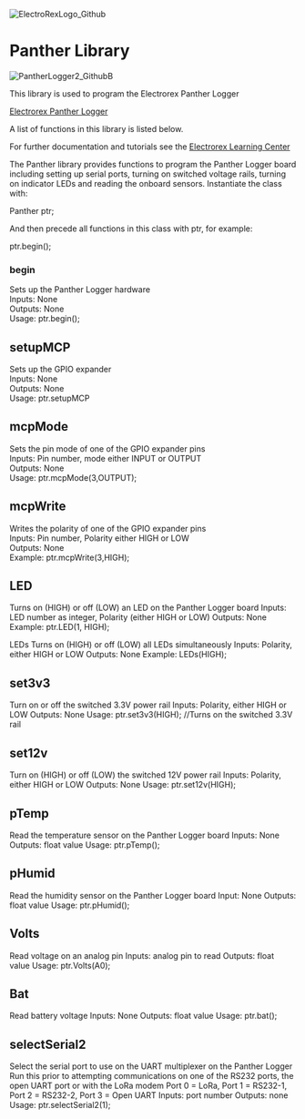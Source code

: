 
![ElectroRexLogo_Github](https://github.com/user-attachments/assets/c46993d4-a2e9-4d48-a9d2-b3c85fddbec2)

# Panther Library


![PantherLogger2_GithubB](https://github.com/user-attachments/assets/c530cc08-f9d0-4673-95eb-7aa9acbb40bd)

This library is used to program the Electrorex Panther Logger 

[Electrorex Panther Logger](https://electrorex.io/shop/ols/products/electrorex-iot-loggerone)

A list of functions in this library is listed below.

For further documentation and tutorials see the [Electrorex Learning Center](https://electrorex.io/pantherlogger-tutorials) 

The Panther library provides functions to program the Panther Logger board including setting up serial ports, turning on switched voltage rails, turning on indicator LEDs and reading the onboard sensors. Instantiate the class with: 
	
Panther ptr;

And then precede all functions in this class with ptr, for example:
	
ptr.begin();

### begin
Sets up the Panther Logger hardware  
Inputs: None  
Outputs: None  
Usage:  ptr.begin();  

## setupMCP  
Sets up the GPIO expander  
Inputs: None  
Outputs: None  
Usage: ptr.setupMCP    

## mcpMode
Sets the pin mode of one of the GPIO expander pins    
Inputs: Pin number, mode either INPUT or OUTPUT  
Outputs: None  
Usage: ptr.mcpMode(3,OUTPUT);  

## mcpWrite
Writes the polarity of one of the GPIO expander pins  
Inputs: Pin number, Polarity either HIGH or LOW  
Outputs: None  
Example: ptr.mcpWrite(3,HIGH);  

## LED
Turns on (HIGH) or off (LOW) an LED on the Panther Logger board
Inputs: LED number as integer, Polarity (either HIGH or LOW)
Outputs: None
Example: ptr.LED(1, HIGH);

LEDs
Turns on (HIGH) or off (LOW) all LEDs simultaneously
Inputs: Polarity, either HIGH or LOW
Outputs: None
Example: LEDs(HIGH);

## set3v3
Turn on or off the switched 3.3V power rail
Inputs: Polarity, either HIGH or LOW
Outputs: None
Usage: ptr.set3v3(HIGH); //Turns on the switched 3.3V rail

## set12v
Turn on (HIGH) or off (LOW) the switched 12V power rail
Inputs: Polarity, either HIGH or LOW
Outputs: None
Usage: ptr.set12v(HIGH);

## pTemp
Read the temperature sensor on the Panther Logger board
Inputs: None
Outputs: float value
Usage: ptr.pTemp();

## pHumid
Read the humidity sensor on the Panther Logger board
Input: None
Outputs: float value
Usage: ptr.pHumid();

## Volts
Read voltage on an analog pin
Inputs: analog pin to read 
Outputs: float value
Usage: ptr.Volts(A0);

## Bat
Read battery voltage
Inputs: None
Outputs: float value
Usage: ptr.bat();

## selectSerial2
Select the serial port to use on the UART multiplexer on the Panther Logger 
Run this prior to attempting communications on one of the RS232 ports, the open UART port or with the LoRa modem
Port 0 = LoRa, Port 1 = RS232-1, Port 2 = RS232-2, Port 3 = Open UART
Inputs: port number
Outputs: none
Usage: ptr.selectSerial2(1);


